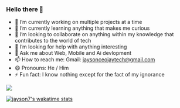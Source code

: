 ### Hello there 👋



- 🔭 I’m currently working on multiple projects at a time
- 🌱 I’m currently learning anything that makes me curious
- 👯 I’m looking to collaborate on anything within my knowledge that contributes to the world of tech
- 🤔 I’m looking for help with anything interesting 
- 💬 Ask me about Web, Mobile and Ai devlopment 
- 📫 How to reach me: Gmail: jaysonceojaytech@gmail.com 
- 😄 Pronouns: He / Him
- ⚡ Fun fact: I know nothing except for the fact of my ignorance

![](https://komarev.com/ghpvc/?username=your-github-username&color=green)



[![jayson7's wakatime stats](https://github-readme-stats.vercel.app/api/wakatime?username=jayson7)](https://github.com/anuraghazra/github-readme-stats)


